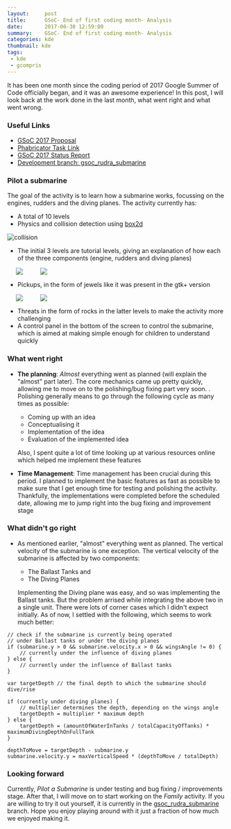 ```yaml
---
layout:     post
title:      GSoC- End of first coding month- Analysis
date:       2017-06-30 12:59:00
summary:    GSoC- End of first coding month- Analysis
categories: kde
thumbnail: kde
tags:
 - kde
 - gcompris
---
```


It has been one month since the coding period of 2017 Google Summer of Code officially began, and it was an awesome experience! In this post, I will look back at the work done in the last month, what went right and what went wrong.

### Useful Links

* [GSoC 2017 Proposal](http://rudranilbasu.me/docs/gsoc_2017_proposal.pdf)
* [Phabricator Task Link](https://phabricator.kde.org/T1529)
* [GSoC 2017 Status Report](https://community.kde.org/GSoC/2017/StatusReports/RudraNilBasu)
* [Development branch: gsoc_rudra_submarine](https://cgit.kde.org/gcompris.git/log/?h=gsoc_rudra_submarine)

### Pilot a submarine

The goal of the activity is to learn how a submarine works, focussing on the engines, rudders and the diving planes. The activity currently has:
* A total of 10 levels
* Physics and collision detection using [box2d](http://box2d.org/)

![collision](https://raw.githubusercontent.com/RudraNilBasu/blog/gh-pages/images/gsoc/submarine/scr_4.png)

* The initial 3 levels are tutorial levels, giving an explanation of how each of the three components (engine, rudders and diving planes)

<img src="https://raw.githubusercontent.com/RudraNilBasu/blog/gh-pages/images/gsoc/submarine/scr_tutorial_1.jpg" align="left" hspace="20" />
<img src="https://raw.githubusercontent.com/RudraNilBasu/blog/gh-pages/images/gsoc/submarine/scr_tutorial_2.jpg" hspace="20" />

* Pickups, in the form of jewels like it was present in the gtk+ version

<img src="https://raw.githubusercontent.com/RudraNilBasu/blog/gh-pages/images/gsoc/submarine/scr_pickups_1.jpg" align="left" hspace="20" />
<img src="https://raw.githubusercontent.com/RudraNilBasu/blog/gh-pages/images/gsoc/submarine/scr_pickups_2.jpg" hspace="20" />

* Threats in the form of rocks in the latter levels to make the activity more challenging
* A control panel in the bottom of the screen to control the submarine, which is aimed at making simple enough for children to understand quickly

### What went right

* **The planning**: *Almost* everything went as planned (will explain the "almost" part later). The core mechanics came up pretty quickly, allowing me to move on to the polishing/bug fixing part very soon. . Polishing generally means to go through the following cycle as many times as possible:
  * Coming up with an idea
  * Conceptualising it
  * Implementation of the idea
  * Evaluation of the implemented idea

  Also, I spent quite a lot of time looking up at various resources online which helped me implement these features
* **Time Management**: Time management has been crucial during this period. I planned to implement the basic features as fast as possible to make sure that I get enough time for testing and polishing the activity. Thankfully, the implementations were completed before the scheduled date, allowing me to jump right into the bug fixing and improvement stage 

### What didn't go right

* As mentioned earlier, "almost" everything went as planned. The vertical velocity of the submarine is one exception. The vertical velocity of the submarine is affected by two components:
  - The Ballast Tanks and
  - The Diving Planes

  Implementing the Diving plane was easy, and so was implementing the Ballast tanks. But the problem arrised while integrating the above two in a single unit. There were lots of corner cases which I didn't expect initially. As of now, I settled with the following, which seems to work much better:

```
// check if the submarine is currently being operated
// under Ballast tanks or under the diving planes
if (submarine.y > 0 && submarine.velocity.x > 0 && wingsAngle != 0) {
	// currently under the influence of diving planes
} else {
	// currently under the influence of Ballast tanks
}

var targetDepth // the final depth to which the submarine should dive/rise

if (currently under diving planes) {
	// multiplier determines the depth, depending on the wings angle
	targetDepth = multiplier * maximum depth
} else {
	targetDepth = (amountOfWaterInTanks / totalCapacityOfTanks) * maximumDivingDepthOnFullTank
}

depthToMove = targetDepth - submarine.y
submarine.velocity.y = maxVerticalSpeed * (depthToMove / totalDepth)
```

### Looking forward

Currently, *Pilot a Submarine* is under testing and bug fixing / improvements stage. After that, I will move on to start working on the *Family* activity. If you are willing to try it out yourself, it is currently in the [gsoc_rudra_submarine](https://cgit.kde.org/gcompris.git/log/?h=gsoc_rudra_submarine) branch. Hope you enjoy playing around with it just a fraction of how much we enjoyed making it.
